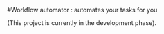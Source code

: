 #Workflow automator : automates your tasks for you

(This project is currently in the development phase).